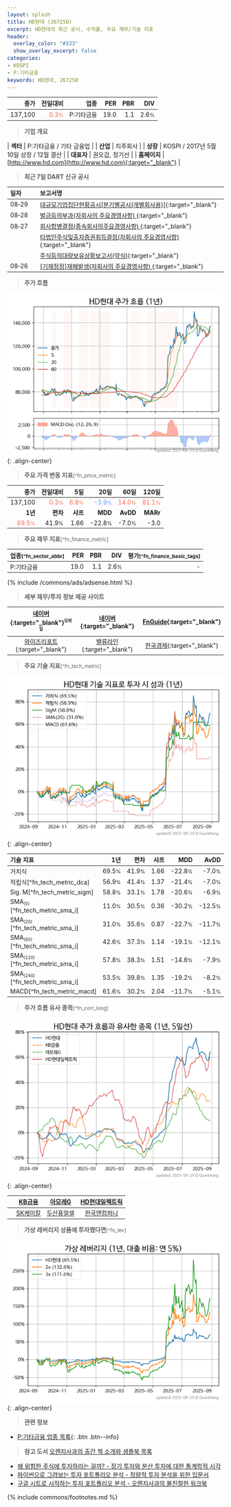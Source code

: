 ```yaml
---
layout: splash
title: HD현대 (267250)
excerpt: HD현대의 최근 공시, 수익률, 주요 재무/기술 지표
header:
  overlay_color: "#333"
  show_overlay_excerpt: false
categories:
- KOSPI
- P:기타금융
keywords: HD현대, 267250
---
```


| **종가** | **전일대비** | **업종** | **PER** | **PBR** | **DIV** |
| -------: | -----------: | -------: | ------: | ------: | ------: |
| 137,100 | <span style="color: tomato">0.3<small>%</small></span> | P:기타금융 | 19.0 | 1.1 | 2.6<small>%</small> |

<!-- more -->


> **기업 개요**<a id="company"></a>

| <span style="white-space:nowrap;">**섹터**</span> | P:기타금융 / 기타 금융업 |
| <span style="white-space:nowrap;">**산업**</span> | 지주회사 |
| <span style="white-space:nowrap;">**상장**</span> | KOSPI / 2017년 5월 10일 상장 / 12월 결산 |
| <span style="white-space:nowrap;">**대표자**</span> | 권오갑, 정기선 |
| <span style="white-space:nowrap;">**홈페이지**</span> | [http://www.hd.com](http://www.hd.com){:target="_blank"} |


> **최근 7일 DART 신규 공시**<a id="dart"></a>

| **일자** |      | **보고서명** |
| :------- | :--- | :----------- |
| 08&#x2011;29 | | [대규모기업집단현황공시[분기별공시(개별회사용)]](https://dart.fss.or.kr/dsaf001/main.do?rcpNo=20250829001967){:target="_blank"} |
| 08&#x2011;28 | | [벌금등의부과(자회사의 주요경영사항)              ](https://dart.fss.or.kr/dsaf001/main.do?rcpNo=20250828800590){:target="_blank"} |
| 08&#x2011;27 | | [회사합병결정(종속회사의주요경영사항)              ](https://dart.fss.or.kr/dsaf001/main.do?rcpNo=20250827800510){:target="_blank"} |
|  | | [타법인주식및출자증권취득결정(자회사의 주요경영사항)              ](https://dart.fss.or.kr/dsaf001/main.do?rcpNo=20250827800467){:target="_blank"} |
|  | | [주식등의대량보유상황보고서(약식)](https://dart.fss.or.kr/dsaf001/main.do?rcpNo=20250827000426){:target="_blank"} |
| 08&#x2011;26 | | [[기재정정]재해발생(자회사의 주요경영사항)              ](https://dart.fss.or.kr/dsaf001/main.do?rcpNo=20250826800568){:target="_blank"} |


> **주가 흐름**<a id="price"></a>

![267250](/stock/images/267250.png){: .align-center}


> **주요 가격 변동 지표**<small>[^fn_price_metric]</small>

| **종가** | **전일대비** | **5일** | **20일** | **60일** | **120일** |
| -------: | -----------: | ------: | -------: | -------: | --------: |
| 137,100 | <span style="color: tomato">0.3<small>%</small></span> | <span style="color: tomato">6.8<small>%</small></span> | <span style="color: cornflowerblue">-3.9<small>%</small></span> | <span style="color: tomato">14.0<small>%</small></span> | <span style="color: tomato">81.1<small>%</small></span> |
| **1년** | **편차** | **샤프** | **MDD** | **AvDD** | **MARr** |
| <span style="color: tomato">69.5<small>%</small></span> | 41.9<small>%</small> | 1.66 | -22.8<small>%</small> | -7.0<small>%</small> | -3.0 |


> **주요 재무 지표**<small>[^fn_finance_metric]</small>

| **업종**<small>[^fn_sector_abbr]</small> | **PER** | **PBR** | **DIV** | **평가**<small>[^fn_finance_basic_tags]</small> |
| :--------------------------------------- | ------: | ------: | ------: | ----------------------------------------------: |
| P:기타금융 | 19.0 | 1.1 | 2.6<small>%</small> | - |



{% include /commons/ads/adsense.html %}

> **세부 재무/투자 정보 제공 사이트**

| [네이버](https://m.stock.naver.com/domestic/stock/267250/finance/summary){:target="_blank"}<sup><small>모바일</small></sup> | [네이버](https://finance.naver.com/item/coinfo.naver?code=267250){:target="_blank"} | [FnGuide](https://comp.fnguide.com/SVO2/ASP/SVD_Invest.asp?gicode=A267250&MenuYn=Y){:target="_blank"} |
| :---: | :---: | :---: |
| [와이즈리포트](https://comp.wisereport.co.kr/company/c1040001.aspx?cmp_cd=267250){:target="_blank"} | [밸류라인](https://www.valueline.co.kr/finance/summary/267250){:target="_blank"} | [한국경제](https://markets.hankyung.com/stock/267250/financial-summary){:target="_blank"} |


> **주요 기술 지표**<small>[^fn_tech_metric]</small>


![267250](/stock/images/267250_tech.png){: .align-center}

| **기술 지표** | **1년** | **편차** | **샤프** | **MDD** | **AvDD** |
| :------------ | ------: | -----------: | -------: | ------: | -------: |
| 거치식 | 69.5<small>%</small> | 41.9<small>%</small> | 1.66 | -22.8<small>%</small> | -7.0<small>%</small> |
| 적립식[^fn_tech_metric_dca] | 56.9<small>%</small> | 41.4<small>%</small> | 1.37 | -21.4<small>%</small> | -7.0<small>%</small> |
| Sig. M[^fn_tech_metric_sigm] | 58.8<small>%</small> | 33.1<small>%</small> | 1.78 | -20.6<small>%</small> | -6.9<small>%</small> |
| SMA<small><sub>(5)</sub></small>[^fn_tech_metric_sma_i] | 11.0<small>%</small> | 30.5<small>%</small> | 0.36 | -30.2<small>%</small> | -12.5<small>%</small> |
| SMA<small><sub>(20)</sub></small>[^fn_tech_metric_sma_i] | 31.0<small>%</small> | 35.6<small>%</small> | 0.87 | -22.7<small>%</small> | -11.7<small>%</small> |
| SMA<small><sub>(60)</sub></small>[^fn_tech_metric_sma_i] | 42.6<small>%</small> | 37.3<small>%</small> | 1.14 | -19.1<small>%</small> | -12.1<small>%</small> |
| SMA<small><sub>(120)</sub></small>[^fn_tech_metric_sma_i] | 57.8<small>%</small> | 38.3<small>%</small> | 1.51 | -14.6<small>%</small> | -7.9<small>%</small> |
| SMA<small><sub>(240)</sub></small>[^fn_tech_metric_sma_i] | 53.5<small>%</small> | 39.8<small>%</small> | 1.35 | -19.2<small>%</small> | -8.2<small>%</small> |
| MACD[^fn_tech_metric_macd] | 61.6<small>%</small> | 30.2<small>%</small> | 2.04 | -11.7<small>%</small> | -5.1<small>%</small> |


> **주가 흐름 유사 종목**<a id="corr"></a><small>[^fn_corr_long]</small>

![267250](/stock/images/267250_corr.png){: .align-center}

|       | [KB금융](/105560/) | [아모레G](/002790/) | [HD현대일렉트릭](/267260/) |
| :---: | :------------------------------------: | :------------------------------------: | :------------------------------------: |
|       | [SK케미칼](/285130/) | [두산퓨얼셀](/336260/) | [한국앤컴퍼니](/000240/) |


> **가상 레버리지 상품에 투자했다면**<a id="2x"></a><small>[^fn_lev]</small>

![267250](/stock/images/267250_2x.png){: .align-center}


> **관련 정보**

- [P:기타금융 업종 목록](/stats/sector/kospi_업종_기타금융_종목/){: .btn .btn--info}

> **참고 도서** [오렌지사과의 출간 책 소개와 샘플북 목록](https://kongdori.tistory.com/691)

- [왜 위험한 주식에 투자하라는 걸까? - 장기 투자와 분산 투자에 대한 통계학적 시각](https://kongdori.tistory.com/421)
- [파이썬으로 그려보는 투자 포트폴리오 분석  - 정량적 투자 분석을 위한 입문서](https://kongdori.tistory.com/643)
- [구글 시트로 시작하는 투자 포트폴리오 분석 - 오렌지사과의 불친절한 워크북](https://kongdori.tistory.com/449)


{% include commons/footnotes.md %}